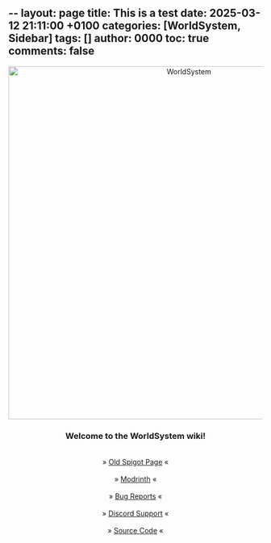 --
layout: page
title: This is a test
date: 2025-03-12 21:11:00 +0100
categories: [WorldSystem, Sidebar]
tags: []
author: 0000
toc: true
comments: false
---

<div align="center">
<img src="https://github.com/CrazyCloudCraft/worldsystem-depecated/raw/master/.github/Worldsystemlogo_V24X.png" width="700" alt="WorldSystem">

<h3 align="center"> Welcome to the WorldSystem wiki! </h3><br>
» <a href="https://www.spigotmc.org/resources/49756/">Old Spigot Page</a> «<br><br>
» <a href="https://modrinth.com/plugin/worldsystem">Modrinth</a> «<br><br>
» <a href="https://github.com/Argantiu/WorldSystem-Updated/issues">Bug Reports</a> «<br><br>
» <a href="https://discord.gg/cmdPMJ8">Discord Support</a> «<br><br>
» <a href="https://github.com/Argantiu/WorldSystem-Updated">Source Code</a> «<br><br>

</div>